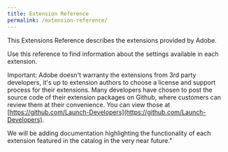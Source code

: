 ```yaml
---
title: Extension Reference
permalink: /extension-reference/
---
```


This Extensions Reference describes the extensions provided by Adobe.

Use this reference to find information about the settings available in each extension.

Important: Adobe doesn't warranty the extensions from 3rd party developers, it's up to extension authors to choose a license and support process for their extensions. Many developers have chosen to post the source code of their extension packages on Github, where customers can review them at their convenience. You can view those at [https://github.com/Launch-Developers](https://github.com/Launch-Developers).

We will be adding documentation highlighting the functionality of each extension featured in the catalog in the very near future."